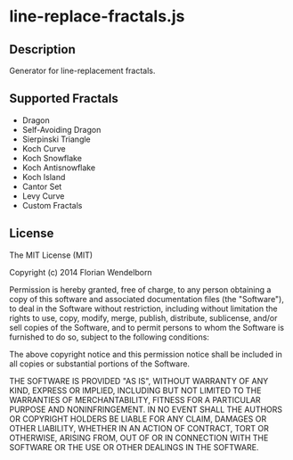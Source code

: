 # line-replace-fractals.js

## Description
Generator for line-replacement fractals.

## Supported Fractals

- Dragon
- Self-Avoiding Dragon
- Sierpinski Triangle
- Koch Curve
- Koch Snowflake
- Koch Antisnowflake
- Koch Island
- Cantor Set
- Levy Curve
- Custom Fractals

## License
The MIT License (MIT)

Copyright (c) 2014 Florian Wendelborn

Permission is hereby granted, free of charge, to any person obtaining a copy of
this software and associated documentation files (the "Software"), to deal in
the Software without restriction, including without limitation the rights to
use, copy, modify, merge, publish, distribute, sublicense, and/or sell copies of
the Software, and to permit persons to whom the Software is furnished to do so,
subject to the following conditions:

The above copyright notice and this permission notice shall be included in all
copies or substantial portions of the Software.

THE SOFTWARE IS PROVIDED "AS IS", WITHOUT WARRANTY OF ANY KIND, EXPRESS OR
IMPLIED, INCLUDING BUT NOT LIMITED TO THE WARRANTIES OF MERCHANTABILITY, FITNESS
FOR A PARTICULAR PURPOSE AND NONINFRINGEMENT. IN NO EVENT SHALL THE AUTHORS OR
COPYRIGHT HOLDERS BE LIABLE FOR ANY CLAIM, DAMAGES OR OTHER LIABILITY, WHETHER
IN AN ACTION OF CONTRACT, TORT OR OTHERWISE, ARISING FROM, OUT OF OR IN
CONNECTION WITH THE SOFTWARE OR THE USE OR OTHER DEALINGS IN THE SOFTWARE.
